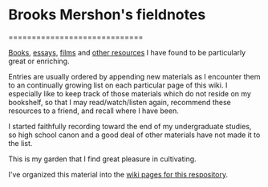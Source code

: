 # Brooks Mershon's fieldnotes
=============================

[Books](https://github.com/bmershon/fieldnotes/wiki/Nonfiction-Books), [essays](https://github.com/bmershon/fieldnotes/wiki/Essays), [films](https://github.com/bmershon/fieldnotes/wiki/Film) and [other resources](https://github.com/bmershon/fieldnotes/wiki/Technical-Writing) I have found to be particularly great or enriching.

Entries are usually ordered by appending new materials as I encounter them to an continually growing list on each particular page of this wiki. I especially like to keep track of those materials which do not reside on my bookshelf, so that I may read/watch/listen again, recommend these resources to a friend, and recall where I have been.

I started faithfully recording toward the end of my undergraduate studies, so high school canon and a good deal of other materials have not made it to the list.

This is my garden that I find great pleasure in cultivating.

I've organized this material into the [wiki pages for this respository](https://github.com/bmershon/Fieldnotes/wiki).
